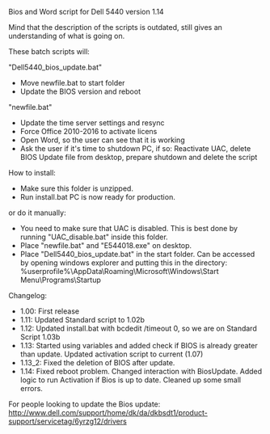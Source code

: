Bios and Word script for Dell 5440
version 1.14

Mind that the description of the scripts is outdated, still gives an understanding of what is going on.

These batch scripts will:

"Dell5440_bios_update.bat"
* Move newfile.bat to start folder
* Update the BIOS version and reboot

"newfile.bat"
* Update the time server settings and resync
* Force Office 2010-2016 to activate licens
* Open Word, so the user can see that it is working
* Ask the user if it's time to shutdown PC, if so: Reactivate UAC, delete BIOS Update file from desktop, prepare shutdown and delete the script

How to install:
* Make sure this folder is unzipped.
* Run install.bat
PC is now ready for production.

or do it manually:

* You need to make sure that UAC is disabled. This is best done by running "UAC_disable.bat" inside this folder. 
* Place "newfile.bat" and "E544018.exe" on desktop.
* Place "Dell5440_bios_update.bat" in the start folder. Can be accessed by opening windows explorer and putting this in the directory: %userprofile%\AppData\Roaming\Microsoft\Windows\Start Menu\Programs\Startup

Changelog:
* 1.00: First release
* 1.11: Updated Standard script to 1.02b
* 1.12: Updated install.bat with bcdedit /timeout 0, so we are on Standard Script 1.03b
* 1.13: Started using variables and added check if BIOS is already greater than update.
	  Updated activation script to current (1.07)
* 1.13_2: Fixed the deletion of BIOS after update.
* 1.14: Fixed reboot problem. Changed interaction with BiosUpdate. Added logic to run Activation if Bios is up to date. Cleaned up some small errors. 

For people looking to update the Bios update:
http://www.dell.com/support/home/dk/da/dkbsdt1/product-support/servicetag/6yrzg12/drivers

